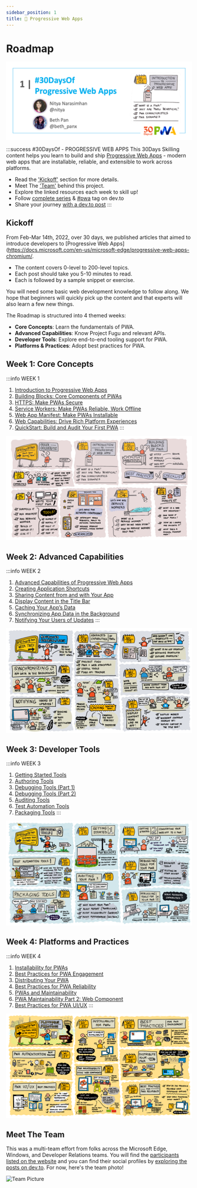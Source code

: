 ```yaml
---
sidebar_position: 1
title: 📲 Progressive Web Apps
---
```


# Roadmap

![Banner Placeholder](./../../static/img/banners/pwa.png) 

:::success #30DaysOf - PROGRESSIVE WEB APPS
This 30Days Skilling content helps you learn to build and ship [Progressive Web Apps](https://docs.microsoft.com/en-us/microsoft-edge/progressive-web-apps-chromium/) - modern web apps that are installable, reliable, and extensible to work across platforms.

 * Read the ['Kickoff'](#kickoff) section for more details.
 * Meet The ['Team'](#meet-the-team) behind this project.
 * Explore the linked resources each week to skill up!
 * Follow [complete series](https://dev.to/nitya/series/16849) & [#pwa](https://dev.to/t/pwa) tag on dev.to
 * Share your journey [with a dev.to post](https://dev.to/new/pwa)
:::

## Kickoff 

From Feb-Mar 14th, 2022, over 30 days, we published articles that aimed to introduce developers to [Progressive Web Apps](https://docs.microsoft.com/en-us/microsoft-edge/progressive-web-apps-chromium/. 
 * The content covers 0-level to 200-level topics. 
 * Each post should take you 5-10 minutes to read.
 * Each is followed by a sample snippet or exercise. 

You will need some basic web development knowledge to follow along. We hope that beginners will quickly pick up the content and that experts will also learn a few new things.

The Roadmap is structured into 4 themed weeks:

* **Core Concepts**: Learn the fundamentals of PWA.
* **Advanced Capabilities**: Know Project Fugu and relevant APIs.
* **Developer Tools**: Explore end-to-end tooling support for PWA.
* **Platforms & Practices**: Adopt best practices for PWA.


## Week 1: Core Concepts

:::info WEEK 1 
1. [Introduction to Progressive Web Apps](https://microsoft.github.io/win-student-devs/#/30DaysOfPWA/core-concepts/01)
2. [Building Blocks: Core Components of PWAs](https://microsoft.github.io/win-student-devs/#/30DaysOfPWA/core-concepts/02)
3. [HTTPS: Make PWAs Secure](https://microsoft.github.io/win-student-devs/#/30DaysOfPWA/core-concepts/03)
4. [Service Workers: Make PWAs Reliable, Work Offline](https://microsoft.github.io/win-student-devs/#/30DaysOfPWA/core-concepts/04)
5. [Web App Manifest: Make PWAs Installable](https://microsoft.github.io/win-student-devs/#/30DaysOfPWA/core-concepts/05)
6. [Web Capabilities: Drive Rich Platform Experiences](https://microsoft.github.io/win-student-devs/#/30DaysOfPWA/core-concepts/06)
7. [QuickStart: Build and Audit Your First PWA](https://microsoft.github.io/win-student-devs/#/30DaysOfPWA/core-concepts/07)
:::

![Week 1 Roadmap](./../../static/img/banners/pwa/week-1.png)

## Week 2: Advanced Capabilities

:::info WEEK 2
1. [Advanced Capabilities of Progressive Web Apps](https://microsoft.github.io/win-student-devs/#/30DaysOfPWA/advanced-capabilities/01)
2. [Creating Application Shortcuts](https://microsoft.github.io/win-student-devs/#/30DaysOfPWA/advanced-capabilities/02)
3. [Sharing Content from and with Your App](https://microsoft.github.io/win-student-devs/#/30DaysOfPWA/advanced-capabilities/03)
4. [Display Content in the Title Bar](https://microsoft.github.io/win-student-devs/#/30DaysOfPWA/advanced-capabilities/04)
5. [Caching Your App’s Data](https://microsoft.github.io/win-student-devs/#/30DaysOfPWA/advanced-capabilities/05)
6. [Synchronizing App Data in the Background](https://microsoft.github.io/win-student-devs/#/30DaysOfPWA/advanced-capabilities/06)
7. [Notifying Your Users of Updates](https://microsoft.github.io/win-student-devs/#/30DaysOfPWA/advanced-capabilities/07)
:::

![Week 2 Roadmap](./../../static/img/banners/pwa/week-2.png)

## Week 3: Developer Tools

:::info WEEK 3
1. [Getting Started Tools](https://microsoft.github.io/win-student-devs/#/30DaysOfPWA/dev-tools/01)
2. [Authoring Tools](https://microsoft.github.io/win-student-devs/#/30DaysOfPWA/dev-tools/02)
3. [Debugging Tools (Part 1)](https://microsoft.github.io/win-student-devs/#/30DaysOfPWA/dev-tools/03)
4. [Debugging Tools (Part 2)](https://microsoft.github.io/win-student-devs/#/30DaysOfPWA/dev-tools/04)
5. [Auditing Tools](https://microsoft.github.io/win-student-devs/#/30DaysOfPWA/dev-tools/05)
6. [Test Automation Tools](https://microsoft.github.io/win-student-devs/#/30DaysOfPWA/dev-tools/06)
7. [Packaging Tools](https://microsoft.github.io/win-student-devs/#/30DaysOfPWA/dev-tools/07)
:::

![Week 3 Roadmap](./../../static/img/banners/pwa/week-3.png)

## Week 4: Platforms and Practices

:::info WEEK 4
1. [Installability for PWAs](https://microsoft.github.io/win-student-devs/#/30DaysOfPWA/platforms-practices/01)
2. [Best Practices for PWA Engagement](https://microsoft.github.io/win-student-devs/#/30DaysOfPWA/platforms-practices/02)
3. [Distributing Your PWA](https://microsoft.github.io/win-student-devs/#/30DaysOfPWA/platforms-practices/03)
4. [Best Practices for PWA Reliability](https://microsoft.github.io/win-student-devs/#/30DaysOfPWA/platforms-practices/04)
5. [PWAs and Maintainability](https://microsoft.github.io/win-student-devs/#/30DaysOfPWA/platforms-practices/05)
6. [PWA Maintainability Part 2: Web Component](https://microsoft.github.io/win-student-devs/#/30DaysOfPWA/platforms-practices/06)
7. [Best Practices for PWA UI/UX](https://microsoft.github.io/win-student-devs/#/30DaysOfPWA/platforms-practices/07)
:::

![Week 4 Roadmap](./../../static/img/banners/pwa/week-4.png)

## Meet The Team

This was a multi-team effort from folks across the Microsoft Edge, Windows, and Developer Relations teams. You will find the [participants listed on the website](https://microsoft.github.io/win-student-devs/#/30DaysOfPWA/kickoff?id=brought-to-you-by) and you can find their social profiles by [exploring the posts on dev.to](https://dev.to/nitya/series/16849). For now, here's the team photo!

![Team Picture](https://microsoft.github.io/win-student-devs/30DaysOfPWA/_media/kickoff.jpg)

